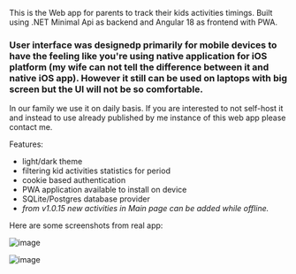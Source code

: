 This is the Web app for parents to track their kids activities timings. 
Built using .NET Minimal Api as backend and Angular 18 as frontend with PWA. 
### User interface was designedp primarily for mobile devices to have the feeling like you're using native application for iOS platform (my wife can not tell the difference between it and native iOS app). However it still can be used on laptops with big screen but the UI will not be so comfortable.

In our family we use it on daily basis. If you are interested to not self-host it and instead to use already published by me instance of this web app please contact me.

Features:
- light/dark theme
- filtering kid activities statistics for period
- cookie based authentication
- PWA application available to install on device
- SQLite/Postgres database provider
- *from v1.0.15 new activities in Main page can be added while offline.*



Here are some screenshots from real app:


![image](https://github.com/user-attachments/assets/0ce396ed-e8a4-4d55-bbb0-f564b7dcd6c3)

![image](https://github.com/user-attachments/assets/49941826-9a61-4118-8ea0-ea3487f96001)

